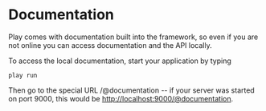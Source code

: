 # Documentation

Play comes with documentation built into the framework, so even if you are not online you can access documentation and the API locally.

To access the local documentation, start your application by typing

```
play run
```

Then go to the special URL /@documentation -- if your server was started on port 9000, this would be [http://localhost:9000/@documentation](http://localhost:9000/@documentation).